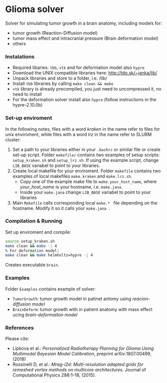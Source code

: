 # Glioma solver
Solver for simulating tumor growth in a brain anatomy, including models for:
* tumor growth (Reaction-Diffusion model)
* tumor mass effect and intracranial pressure (Brain deformation model)
* others

### Instalations
* Required libaries: `tbb`, `vtk` and for deformation model also `hypre`
* Download the UNIX compatible libraries here: http://tdo.sk/~janka/lib/ 
* Unpack libraries and store to a folder, i.e. /lib/ 
* Install `tbb` libraries by calling ```make clean && make```
* `vtk` library is already precompiled, you just need to uncompressed it, no need to install
* For the deformation solver install also `hypre` (follow instructions in the hypre-2.10.0b)

### Set-up enviroment
In the following notes, files with a word *kraken* in the name refer to files for unix enviroment, while files with a word *lrz* in the name refer to SLURM cluster:
1) Set a path to your libraries either in your ```.bashrc``` or similar file or create set-up script. Folder ```makefile/``` contains two examples of setup scripts: ```setup_kraken.sh``` and ```setup_lrz.sh```. If using the example script, change ```LIB_BASE``` variabel to point to your libraries.
2) Create local makefile for your enviroment.  Folder ```makefile``` contains two examples of local makefiles ```make.kraken``` and ```make.lrz.sh```. 
    * Copy one of the example make file to ```make.your_host_name```, where *your_host_name* is your hostname, i.e. ```make.jana```. 
    * Inside your ```make.jana``` change ```LIB_BASE``` variabel to point to your libraries
3) Main ```Makefile``` calls corresponding local  ```make.* ``` file depending on the hostname. Modify it so it calls your  ```make.jana ```.

### Compilation & Running
Set up enviroment and compile:
```sh
source setup_kraken.sh
make clean && make -j 4
% For deformation model:
make clean && make helmholtz=hypre -j 4
```
Creates executable ```brain```. 

### Examples
Folder `Examples` contains example of solver:
* `TumorGrowth`: tumor growth model in patinet antomy using *reacion-diffusion model*
* `BrainDeform`: tumor growth with in patient anatomy with mass effect ucing *brain-deformaiton model*

### References
Please cite:
* Lipkova et al.: *Personalized Radiotherapy Planning for Glioma Using Multimodal Bayesian Model Calibration*, preprint arXiv:1807.00499, (2018)
* Rossinelli D, et al.: *Mrag-i2d: Multi-resolution adapted grids for remeshed vortex methods on multicore architectures.* Journal of Computational Physics 288:1–18, (2015).
    

